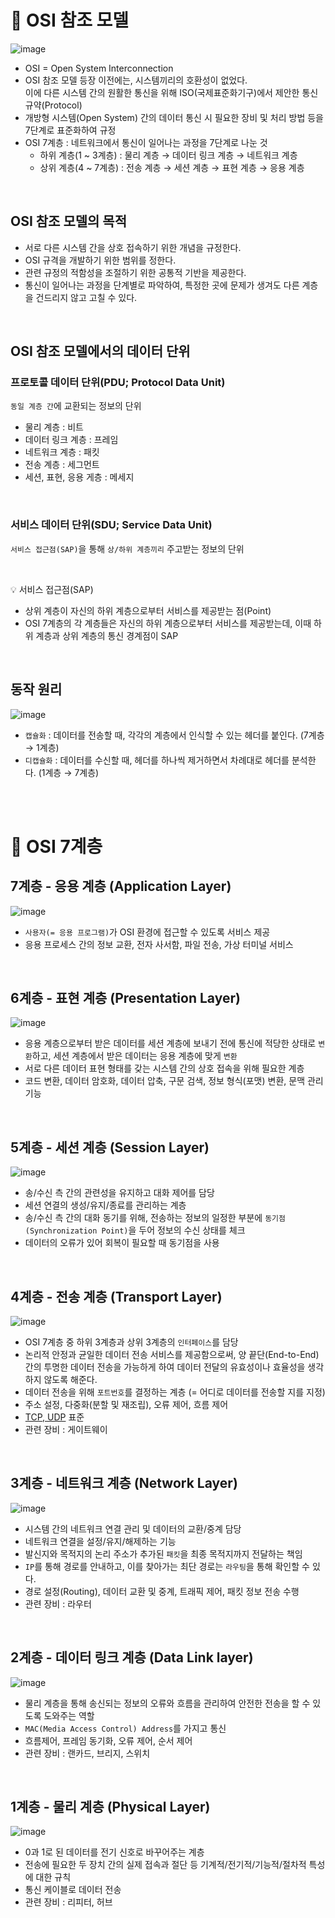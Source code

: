 # 📍 OSI 참조 모델

![image](https://user-images.githubusercontent.com/78673570/184471119-b441a0d8-79be-4718-91bd-b85057a7eed1.png)

- OSI = Open System Interconnection
- OSI 참조 모델 등장 이전에는, 시스템끼리의 호환성이 없었다. <br> 이에 다른 시스템 간의 원활한 통신을 위해 ISO(국제표준화기구)에서 제안한 통신 규약(Protocol)
- 개방형 시스템(Open System) 간의 데이터 통신 시 필요한 장비 및 처리 방법 등을 7단계로 표준화하여 규정
- OSI 7계층 : 네트워크에서 통신이 일어나는 과정을 7단계로 나눈 것
   - 하위 계층(1 ~ 3계층) : 물리 계층 → 데이터 링크 계층 → 네트워크 계층
   - 상위 계층(4 ~ 7계층) : 전송 계층 → 세션 계층 → 표현 계층 → 응용 계층

<br>

## OSI 참조 모델의 목적

- 서로 다른 시스템 간을 상호 접속하기 위한 개념을 규정한다.
- OSI 규격을 개발하기 위한 범위를 정한다.
- 관련 규정의 적함성을 조절하기 위한 공통적 기반을 제공한다.
- 통신이 일어나는 과정을 단계별로 파악하여, 특정한 곳에 문제가 생겨도 다른 계층을 건드리지 않고 고칠 수 있다.

<br>

## OSI 참조 모델에서의 데이터 단위

### 프로토콜 데이터 단위(PDU; Protocol Data Unit)

`동일 계층 간`에 교환되는 정보의 단위

- 물리 계층 : 비트
- 데이터 링크 계층 : 프레임
- 네트워크 계층 : 패킷
- 전송 계층 : 세그먼트
- 세션, 표현, 응용 게층 : 메세지

<br>

### 서비스 데이터 단위(SDU; Service Data Unit)
`서비스 접근점(SAP)`을 통해 `상/하위 계층끼리` 주고받는 정보의 단위

<br>

💡 서비스 접근점(SAP)

-  상위 계층이 자신의 하위 계층으로부터 서비스를 제공받는 점(Point)
-  OSI 7계층의 각 계층들은 자신의 하위 계층으로부터 서비스를 제공받는데, 이때 하위 계층과 상위 계층의 통신 경계점이 SAP

<br>

## 동작 원리

![image](https://user-images.githubusercontent.com/78673570/184471975-b8d2c5c1-657a-4d7e-b028-481a3c2495b3.png)

- `캡슐화` : 데이터를 전송할 때, 각각의 계층에서 인식할 수 있는 헤더를 붙인다. (7계층 → 1계층)
- `디캡슐화` : 데이터를 수신할 때, 헤더를 하나씩 제거하면서 차례대로 헤더를 분석한다. (1계층 → 7계층)

<br><br>

# 📍 OSI 7계층

## 7계층 - 응용 계층 (Application Layer)

![image](https://user-images.githubusercontent.com/78673570/184472364-321c91c0-db6a-42bb-9435-236948968aeb.png)

- `사용자(= 응용 프로그램)`가 OSI 환경에 접근할 수 있도록 서비스 제공
- 응용 프로세스 간의 정보 교환, 전자 사서함, 파일 전송, 가상 터미널 서비스

<br>

## 6계층 - 표현 계층 (Presentation Layer)

![image](https://user-images.githubusercontent.com/78673570/184472373-da253f64-1a01-4356-a96d-6a3a12aa32cb.png)

- 응용 계층으로부터 받은 데이터를 세션 계층에 보내기 전에 통신에 적당한 상태로 `변환`하고, 세션 계층에서 받은 데이터는 응용 계층에 맞게 `변환`
- 서로 다른 데이터 표현 형태를 갖는 시스템 간의 상호 접속을 위해 필요한 계층
- 코드 변환, 데이터 암호화, 데이터 압축, 구문 검색, 정보 형식(포맷) 변환, 문맥 관리 기능

<br>

## 5계층 - 세션 계층 (Session Layer)

![image](https://user-images.githubusercontent.com/78673570/184472393-4580004c-9cc3-4fbe-a90c-6c992fdbd55f.png)

- 송/수신 측 간의 관련성을 유지하고 대화 제어를 담당
- 세션 연결의 생성/유지/종료를 관리하는 계층
- 송/수신 측 간의 대화 동기를 위해, 전송하는 정보의 일정한 부분에 `동기점(Synchronization Point)`을 두어 정보의 수신 상태를 체크
- 데이터의 오류가 있어 회복이 필요할 때 동기점을 사용

<br>

## 4계층 - 전송 계층 (Transport Layer)

![image](https://user-images.githubusercontent.com/78673570/184472491-bc22415b-7d34-4b63-94b8-961e50ac36ef.png)

- OSI 7계층 중 하위 3계층과 상위 3계층의 `인터페이스`를 담당
- 논리적 안정과 균일한 데이터 전송 서비스를 제공함으로써, 양 끝단(End-to-End) 간의 투명한 데이터 전송을 가능하게 하여 데이터 전달의 유효성이나 효율성을 생각하지 않도록 해준다.
- 데이터 전송을 위해 `포트번호`를 결정하는 계층 (= 어디로 데이터를 전송할 지를 지정)
- 주소 설정, 다중화(분할 및 재조립), 오류 제어, 흐름 제어
- [TCP, UDP](https://github.com/jaejlf/CS-Study/blob/main/Network/UDP/jaejlf.md) 표준
- 관련 장비 : 게이트웨이

<br>

## 3계층 - 네트워크 계층 (Network Layer)

![image](https://user-images.githubusercontent.com/78673570/184474492-7f9cff0f-db7c-4347-930f-b23ff28ccb2d.png)

- 시스템 간의 네트워크 연결 관리 및 데이터의 교환/중계 담당
- 네트워크 연결을 설정/유지/해제하는 기능
- 발신지와 목적지의 논리 주소가 추가된 `패킷`을 최종 목적지까지 전달하는 책임
- `IP`를 통해 경로를 안내하고, 이를 찾아가는 최단 경로는 `라우팅`을 통해 확인할 수 있다.
- 경로 설정(Routing), 데이터 교환 및 중계, 트래픽 제어, 패킷 정보 전송 수행
- 관련 장비 : 라우터

<br>

## 2계층 - 데이터 링크 계층 (Data Link layer)

![image](https://user-images.githubusercontent.com/78673570/184474556-8a20f1a7-1d26-4bb7-a4e3-1e71f4661e95.png)

- 물리 계층을 통해 송신되는 정보의 오류와 흐름을 관리하여 안전한 전송을 할 수 있도록 도와주는 역할
- `MAC(Media Access Control) Address`를 가지고 통신
- 흐름제어, 프레임 동기화, 오류 제어, 순서 제어
- 관련 장비 : 랜카드, 브리지, 스위치

<br>

## 1계층 - 물리 계층 (Physical Layer)

![image](https://user-images.githubusercontent.com/78673570/184474843-1476e1df-6627-42d6-922c-0448b24528df.png)

- 0과 1로 된 데이터를 전기 신호로 바꾸어주는 계층
- 전송에 필요한 두 장치 간의 실제 접속과 절단 등 기계적/전기적/기능적/절차적 특성에 대한 규칙
- 통신 케이블로 데이터 전송
- 관련 장비 : 리피터, 허브
